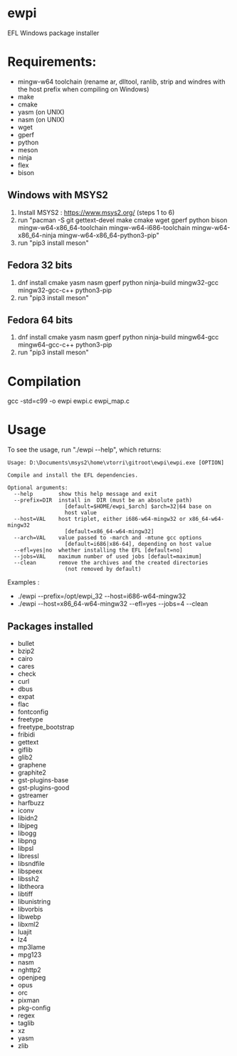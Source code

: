 # ewpi
EFL Windows package installer

# Requirements:
 * mingw-w64 toolchain (rename ar, dlltool, ranlib, strip and windres with the host prefix when compiling on Windows)
 * make
 * cmake
 * yasm (on UNIX)
 * nasm (on UNIX)
 * wget
 * gperf
 * python
 * meson
 * ninja
 * flex
 * bison

## Windows with MSYS2

1. Install MSYS2 : https://www.msys2.org/ (steps 1 to 6)
2. run "pacman -S git gettext-devel make cmake wget gperf python bison mingw-w64-x86_64-toolchain mingw-w64-i686-toolchain mingw-w64-x86_64-ninja mingw-w64-x86_64-python3-pip"
3. run "pip3 install meson"

## Fedora 32 bits

1. dnf install cmake yasm nasm gperf python ninja-build mingw32-gcc mingw32-gcc-c++ python3-pip
2. run "pip3 install meson"

## Fedora 64 bits

1. dnf install cmake yasm nasm gperf python ninja-build mingw64-gcc mingw64-gcc-c++ python3-pip
2. run "pip3 install meson"

# Compilation

gcc -std=c99 -o ewpi ewpi.c ewpi_map.c

# Usage

To see the usage, run "./ewpi --help", which returns:
```
Usage: D:\Documents\msys2\home\vtorri\gitroot\ewpi\ewpi.exe [OPTION]

Compile and install the EFL dependencies.

Optional arguments:
  --help        show this help message and exit
  --prefix=DIR  install in  DIR (must be an absolute path)
                  [default=$HOME/ewpi_$arch] $arch=32|64 base on
                  host value
  --host=VAL    host triplet, either i686-w64-mingw32 or x86_64-w64-mingw32
                  [default=x86_64-w64-mingw32]
  --arch=VAL    value passed to -march and -mtune gcc options
                  [default=i686|x86-64], depending on host value
  --efl=yes|no  whether installing the EFL [default=no]
  --jobs=VAL    maximum number of used jobs [default=maximum]
  --clean       remove the archives and the created directories
                  (not removed by default)
```
Examples :

 * ./ewpi --prefix=/opt/ewpi_32 --host=i686-w64-mingw32
 * ./ewpi --host=x86_64-w64-mingw32 --efl=yes --jobs=4 --clean

## Packages installed

 * bullet
 * bzip2
 * cairo
 * cares
 * check
 * curl
 * dbus
 * expat
 * flac
 * fontconfig
 * freetype
 * freetype_bootstrap
 * fribidi
 * gettext
 * giflib
 * glib2
 * graphene
 * graphite2
 * gst-plugins-base
 * gst-plugins-good
 * gstreamer
 * harfbuzz
 * iconv
 * libidn2
 * libjpeg
 * libogg
 * libpng
 * libpsl
 * libressl
 * libsndfile
 * libspeex
 * libssh2
 * libtheora
 * libtiff
 * libunistring
 * libvorbis
 * libwebp
 * libxml2
 * luajit
 * lz4
 * mp3lame
 * mpg123
 * nasm
 * nghttp2
 * openjpeg
 * opus
 * orc
 * pixman
 * pkg-config
 * regex
 * taglib
 * xz
 * yasm
 * zlib
